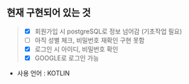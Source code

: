 ## 현재 구현되어 있는 것

> - [x] 회원가입 시 postgreSQL로 정보 넘어감 (기초작업 필요)
> - [ ] 아직 성별 체크, 비밀번호 재확인 구현 못함
> - [x] 로그인 시 아이디, 비밀번호 확인
> - [x] GOOGLE로 로그인 가능

* 사용 언어 : KOTLIN
